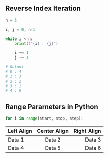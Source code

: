 ## Reverse Index Iteration
```python
n = 5

i, j = 0, n-1

while i < n:
    print(f"{i} : {j}")

    i += 1
    j -= 1

# Output 
# 0 : 4
# 1 : 3
# 2 : 2
# 3 : 1
# 4 : 0
```
## Range Parameters in Python
``` python
for i in range(start, stop, step):
```
| Left Align | Center Align | Right Align |
|:----------|:-----------:|-----------:|
| Data 1    | Data 2      | Data 3     |
| Data 4    | Data 5      | Data 6     |
